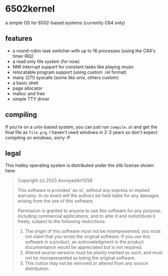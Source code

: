 # 6502kernel
a simple OS for 6502-based systems (currently C64 only)

## features
- a round-robin task switcher with up to 16 processes (using the C64's timer IRQ)
- a read only file system (for now)
- NMI interrupt support for constant tasks like playing music
- relocatable program support (using custom .rel format)
- many (27!) syscalls (some like unix, others custom)
- a basic shell
- page allocator
- malloc and free
- simple TTY driver

## compiling
If you're on a unix-based system, you can just run `compile.sh` and get the final file as `file.prg`. I haven't used windows in 2-3 years so don't expect compiling on windows, sorry :P

## legal
This hobby operating system is distributed under the zlib license shown here:

> Copyright (c) 2025 AnnoyedArt1256
> 
> This software is provided 'as-is', without any express or implied
> warranty. In no event will the authors be held liable for any damages
> arising from the use of this software.
> 
> Permission is granted to anyone to use this software for any purpose,
> including commercial applications, and to alter it and redistribute it
> freely, subject to the following restrictions:
> 
> 1. The origin of this software must not be misrepresented; you must not
>    claim that you wrote the original software. If you use this software
>    in a product, an acknowledgment in the product documentation would be
>    appreciated but is not required.
> 2. Altered source versions must be plainly marked as such, and must not be
>    misrepresented as being the original software.
> 3. This notice may not be removed or altered from any source distribution.
